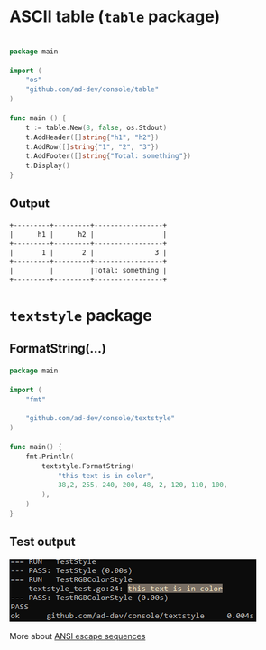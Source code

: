 # ASCII table (`table` package)

```go

package main

import (
    "os"
    "github.com/ad-dev/console/table"
)

func main () {
    t := table.New(8, false, os.Stdout)
    t.AddHeader([]string{"h1", "h2"})
    t.AddRow([]string{"1", "2", "3"})
    t.AddFooter([]string{"Total: something"})
    t.Display()
}
```
## Output

```
+---------+---------+-----------------+
|      h1 |      h2 |                 |
+---------+---------+-----------------+
|       1 |       2 |               3 |
+---------+---------+-----------------+
|         |         |Total: something |
+---------+---------+-----------------+
```

# `textstyle` package

## FormatString(...)

```go
package main

import (
	"fmt"

	"github.com/ad-dev/console/textstyle"
)

func main() {
	fmt.Println(
		textstyle.FormatString(
            "this text is in color",
            38,2, 255, 240, 200, 48, 2, 120, 110, 100,
        ),
	)
}
```
## Test output

![textstyle](images/textstyle_formatstring.png)

More about [ANSI escape sequences](https://en.wikipedia.org/wiki/ANSI_escape_code)
